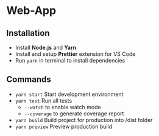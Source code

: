 # Web-App

## Installation

-   Install **Node.js** and **Yarn**
-   Install and setup **Prettier** extension for VS Code
-   Run `yarn` in terminal to install dependencies

## Commands

-   `yarn start` Start development environment
-   `yarn test` Run all tests
    -   `--watch` to enable watch mode
    -   `--coverage` to generate coverage report
-   `yarn build` Build project for production into /dist folder
-   `yarn preview` Preview production build
